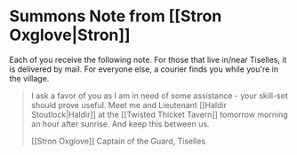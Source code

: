 # Summons Note from [[Stron Oxglove|Stron]]

Each of you receive the following note. For those that live in/near Tiselles, it is delivered by mail. For everyone else, a courier finds you while you're in the village.

> I ask a favor of you as I am in need of some assistance - your skill-set should prove useful. Meet me and Lieutenant [[Haldir Stoutlock|Haldir]] at the [[Twisted Thicket Tavern]] tomorrow morning an hour after sunrise. And keep this between us.
>  
> [[Stron Oxglove]]
> Captain of the Guard, Tiselles
